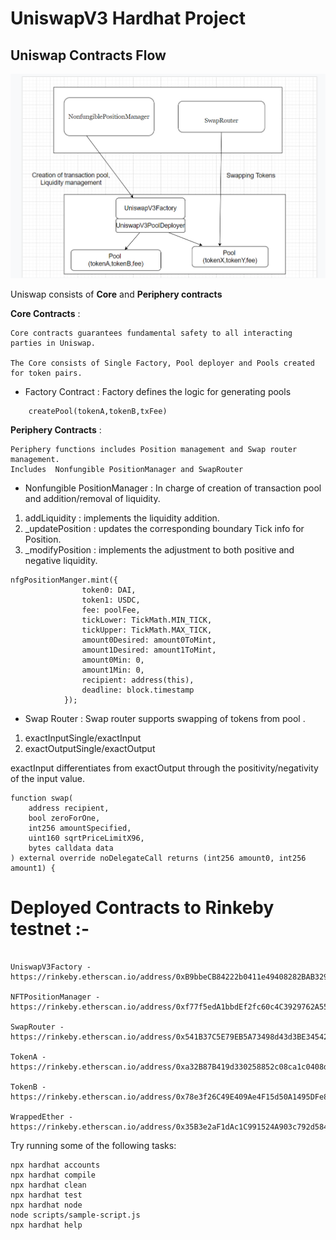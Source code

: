 # UniswapV3 Hardhat Project

## Uniswap Contracts Flow

![This is an image](/assets/images/uniswap.png)

Uniswap consists of **Core** and **Periphery contracts**

**Core Contracts** :

```
Core contracts guarantees fundamental safety to all interacting parties in Uniswap.

The Core consists of Single Factory, Pool deployer and Pools created for token pairs.

```

- Factory Contract : Factory defines the logic for generating pools

```
    createPool(tokenA,tokenB,txFee)
```

**Periphery Contracts** :

```
Periphery functions includes Position management and Swap router management.
Includes  Nonfungible PositionManager and SwapRouter

```

- Nonfungible PositionManager : In charge of creation of transaction pool and addition/removal of liquidity.

1. addLiquidity : implements the liquidity addition.
2. \_updatePosition : updates the corresponding boundary Tick info for Position.
3. \_modifyPosition : implements the adjustment to both positive and negative liquidity.

```
nfgPositionManger.mint({
                token0: DAI,
                token1: USDC,
                fee: poolFee,
                tickLower: TickMath.MIN_TICK,
                tickUpper: TickMath.MAX_TICK,
                amount0Desired: amount0ToMint,
                amount1Desired: amount1ToMint,
                amount0Min: 0,
                amount1Min: 0,
                recipient: address(this),
                deadline: block.timestamp
            });

```

- Swap Router : Swap router supports swapping of tokens from pool .

1.  exactInputSingle/exactInput
2.  exactOutputSingle/exactOutput

exactInput differentiates from exactOutput through the positivity/negativity of the input value.

```
function swap(
    address recipient,
    bool zeroForOne,
    int256 amountSpecified,
    uint160 sqrtPriceLimitX96,
    bytes calldata data
) external override noDelegateCall returns (int256 amount0, int256 amount1) {
```

# Deployed Contracts to Rinkeby testnet :-

```shell

UniswapV3Factory - https://rinkeby.etherscan.io/address/0xB9bbeCB84222b0411e49408282BAB329d91E8D67

NFTPositionManager - https://rinkeby.etherscan.io/address/0xf77f5edA1bbdEf2fc60c4C3929762A558402F361

SwapRouter - https://rinkeby.etherscan.io/address/0x541B37C5E79EB5A73498d43d3BE34542A81B8e30

TokenA - https://rinkeby.etherscan.io/address/0xa32B87B419d330258852c08ca1c0408d781BabF3

TokenB - https://rinkeby.etherscan.io/address/0x78e3f26C49E409Ae4F15d50A1495DFe8F1071398

WrappedEther - https://rinkeby.etherscan.io/address/0x35B3e2aF1dAc1C991524A903c792d584beaDC553
```

Try running some of the following tasks:

```shell
npx hardhat accounts
npx hardhat compile
npx hardhat clean
npx hardhat test
npx hardhat node
node scripts/sample-script.js
npx hardhat help
```

